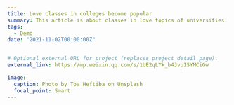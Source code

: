 ```yaml
---
title: Love classes in colleges become popular
summary: This article is about classes in love topics of universities.
tags:
  - Demo
date: "2021-11-02T00:00:00Z"


# Optional external URL for project (replaces project detail page).
external_link: https://mp.weixin.qq.com/s/1bE2qLYk_b4Jvp1SYMCiGw

image:
  caption: Photo by Toa Heftiba on Unsplash
  focal_point: Smart
---
```

